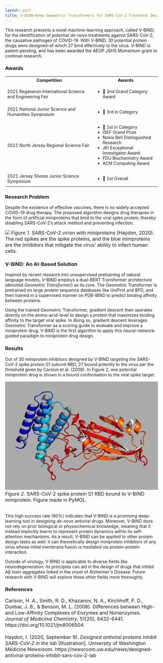 ```yaml
---
layout: post
title: V-BIND–Deep Geometric Transformers for SARS-CoV-2 Treatment Design
---
```


This research presents a novel machine-learning approach, called V-BIND, for the identification of potential *de-novo* treatments against SARS-CoV-2, the causative pathogen of COVID-19. With V-BIND, 30 potential protein drugs were designed–of which 27 bind effectively to the virus. V-BIND is patent-pending, and has been awarded the AEOP JSHS Momentum grant to continue research.

### Awards
<table>
  <tbody>
    <tr>
      <th>Competition</th>
      <th align="center">Awards</th>
    </tr>
    <tr>
      <td>2021 Regeneron International Science and Engineering Fair</td>
      <td align="left">
          <ul>
              <li>🥈 2nd Grand Category Award</li>
          </ul>
      </td>
    </tr>
    <tr>
      <td>2021 National Junior Science and Humanities Symposium</td>
      <td align="left">
          <ul>
              <li>🥉 3rd in Category</li>
          </ul>
      </td>
    </tr>
    <tr>
      <td>2021 North Jersey Regional Science Fair</td>
      <td align="left">
          <ul>
              <li>🥇 1st in Category</li>
              <li>ISEF Grand Prize</li>
              <li>Nokia Bell Distinguished Research</li>
              <li>JEI Exceptional Investigator Award</li>
              <li>FDU Biochemistry Award</li>
              <li>ACM Computing Award</li>
          </ul>
      </td>
    </tr>
    <tr>
      <td>2021 Jersey Shores Junior Science Symposium</td>
      <td align="left">
          <ul>
              <li>🥇 1st Overall</li>
          </ul>
      </td>
    </tr>
  </tbody>
</table>

### Research Problem

Despite the existence of effective vaccines, there is no widely accepted COVID-19 drug therapy. The proposed algorithm designs drug therapies in the form of artificial miniproteins that bind to the viral spike protein, thereby disabling SARS-CoV-2’s attack method and preventing infection.

![](/public/miniprotein.png?raw=true)
<font size="3"><i>Figure 1. </i>SARS-CoV-2 virion with miniproteins (Haydon, 2020). The red spikes are the spike proteins, and the blue miniproteins are the inhibitors that mitigate the virus' ability to infect human cells.</font>

### V-BIND: An AI-Based Solution

Inspired by recent research into unsupervised pretraining of natural language models, V-BIND employs a dual-BERT Transformer architecture (denoted *Geometric Transformer*) as its core. The Geometric Transformer is pretrained on large protein sequence databases like UniProt and BFD, and then trained in a supervised manner on PDB-BIND to predict binding affinity between proteins.

Using the trained Geometric Transformer, gradient descent then operates directly on the amino-acid-level to design a protein that maximizes binding affinity to the target viral spike. In doing so, gradient descent leverages Geometric Transformer as a scoring guide to evaluate and improve a miniprotein drug. V-BIND is the first algorithm to apply this neural-network-guided paradigm to miniprotein drug design.

### Results

Out of 30 miniprotein inhibitors designed by V-BIND targeting the SARS-CoV-2 spike protein S1 subunit RBD, 27 bound potently to the virus per the threshold given by Carslon et al. (2008). In Figure 2, one potential miniprotein drug is shown in a bound conformation to the viral spike target.

![](/public/complex.png?raw=true)
<font size="3"><i>Figure 2. </i>SARS-CoV-2 spike protein S1 RBD bound to V-BIND miniprotein. Figure made in PyMOL.<br><br></font>


This high success rate (90%) indicates that V-BIND is a promising deep-learning tool in designing *de-novo* antiviral drugs. Moreover, V-BIND does not rely on prior biological or physiochemical knowledge, meaning that it instead implicitly learns to represent protein dynamics within its self-attention mechanisms. As a result, V-BIND can be applied to other protein design tasks as well: it can theoretically design miniprotein inhibitors of any virus whose initial membrane fusion is mediated via protein-protein interaction.

Outside of virology, V-BIND is applicable to diverse fields like neurodegeneration: its principles can aid in the design of drugs that inhibit Aβ toxic aggregates linked in the onset of Alzheimer's Disease. Future research with V-BIND will explore these other fields more thoroughly.

### References

<font size="3">
Carlson, H. A., Smith, R. D., Khazanov, N. A., Kirchhoff, P. D., Dunbar, J. B., & Benson, M. L. (2008). Differences between High- and Low-Affinity Complexes of Enzymes and Nonenzymes. <i>Journal of Medicinal Chemistry</i>, 51(20), 6432-6441. https://doi.org/10.1021/jm8006504
<br><br>
Haydon, I. (2020, September 9). <i>Designed antiviral proteins inhibit SARS-CoV-2 in the lab</i> [Illustration]. University of Washington Medicine Newsroom. https://newsroom.uw.edu/news/designed-antiviral-proteins-inhibit-sars-cov-2-lab
</font>
